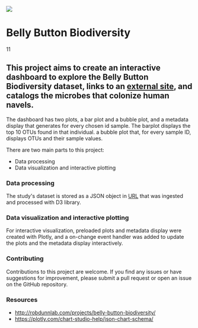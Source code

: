 ![](https://news.mit.edu/sites/default/files/styles/news_article__image_gallery/public/images/201603/MIT-Program-Bacteria_0.jpg?itok=ZvXyMZ6T)
# Belly Button Biodiversity
11
 
## This project aims to create an interactive dashboard to explore the Belly Button Biodiversity dataset, links to an [external site](https://mahsabakhtiari.github.io/Belly_Button_Biodiversity/), and catalogs the microbes that colonize human navels. 

The dashboard has two plots, a bar plot and a bubble plot, and a metadata display that generates for every chosen id sample. The barplot displays the top 10 OTUs found in that individual. a bubble plot that, for every sample ID, displays OTUs and their sample values.

There are two main parts to this project:
* Data processing
* Data visualization and interactive plotting

### Data processing
The study's dataset is stored as a  JSON object in [URL](https://2u-data-curriculum-team.s3.amazonaws.com/dataviz-classroom/v1.1/14-Interactive-Web-Visualizations/02-Homework/samples.json) that was ingested and processed with D3 library. 

### Data visualization and interactive plotting
For interactive visualization, preloaded plots and metadata display were created with Plotly, and a on-change event handler was added to update the plots and the metadata display interactively.

### Contributing

Contributions to this project are welcome. If you find any issues or have suggestions for improvement, please submit a pull  request or open an issue on the GitHub repository.

### Resources

- http://robdunnlab.com/projects/belly-button-biodiversity/
- https://plotly.com/chart-studio-help/json-chart-schema/



